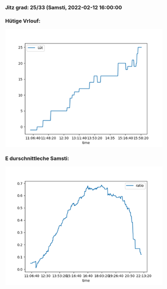 ### Jitz grad: 25/33 (Samsti, 2022-02-12 16:00:00

### Hütige Vrlouf:
![Graph](Today.png)

### E durschnittleche Samsti:
![Graph](Samsti.png)